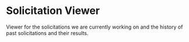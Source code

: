 # Solicitation Viewer
Viewer for the solicitations we are currently working on and the history of past solicitations and their results.
